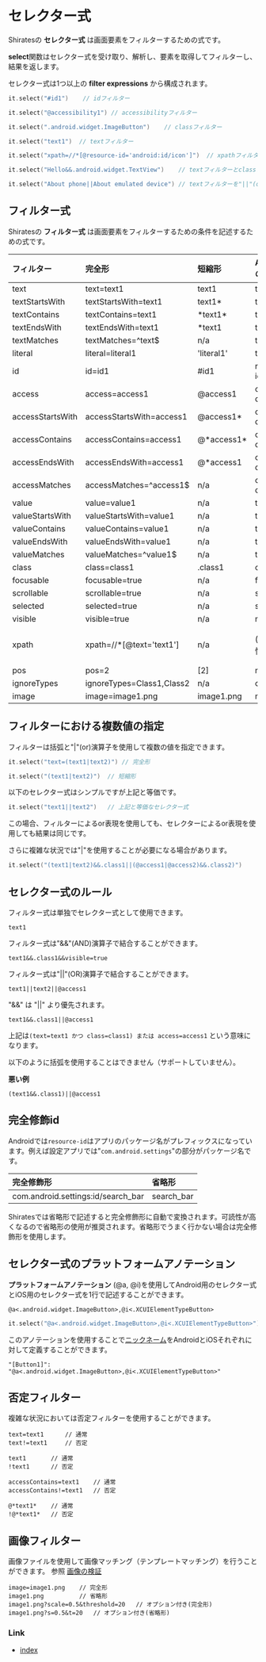 # セレクター式

Shiratesの **セレクター式** は画面要素をフィルターするための式です。

**select**関数はセレクター式を受け取り、解析し、要素を取得してフィルターし、結果を返します。

セレクター式は1つ以上の **filter expressions** から構成されます。

```kotlin
it.select("#id1")    // idフィルター

it.select("@accessibility1") // accessibilityフィルター

it.select(".android.widget.ImageButton")    // classフィルター

it.select("text1")  // textフィルター

it.select("xpath=//*[@resource-id='android:id/icon']")  // xpathフィルター

it.select("Hello&&.android.widget.TextView")    // textフィルターとclassフィルターを"&&"(and)演算子で結合

it.select("About phone||About emulated device") // textフィルターを"||"(or)演算子で結合
```

## フィルター式

Shiratesの **フィルター式** は画面要素をフィルターするための条件を記述するための式です。

| フィルター            | 完全形                       | 短縮形         | Androidの属性   | iOSの属性  |
|:-----------------|:--------------------------|:------------|:-------------|:--------|
| text             | text=text1                | text1       | text         | label   |
| textStartsWith   | textStartsWith=text1      | text1*      | text         | label   |
| textContains     | textContains=text1        | \*text1*    | text         | label   |
| textEndsWith     | textEndsWith=text1        | *text1      | text         | label   |
| textMatches      | textMatches=^text$        | n/a         | text         | label   |
| literal          | literal=literal1          | 'literal1'  | text         | label   |
| id               | id=id1                    | #id1        | resource-id  | name    |
| access           | access=access1            | @access1    | content-desc | name    |
| accessStartsWith | accessStartsWith=access1  | @access1*   | content-desc | name    |
| accessContains   | accessContains=access1    | @\*access1* | content-desc | name    |
| accessEndsWith   | accessEndsWith=access1    | @*access1   | content-desc | name    |
| accessMatches    | accessMatches=^access1$   | n/a         | content-desc | name    |
| value            | value=value1              | n/a         | text         | value   |
| valueStartsWith  | valueStartsWith=value1    | n/a         | text         | value   |
| valueContains    | valueContains=value1      | n/a         | text         | value   |
| valueEndsWith    | valueEndsWith=value1      | n/a         | text         | value   |
| valueMatches     | valueMatches=^value1$     | n/a         | text         | value   |
| class            | class=class1              | .class1     | class        | type    |
| focusable        | focusable=true            | n/a         | focusable    | n/a     |
| scrollable       | scrollable=true           | n/a         | scrollable   | n/a     |
| selected         | selected=true             | n/a         | selected     | n/a     |
| visible          | visible=true              | n/a         | n/a          | visible |
| xpath            | xpath=//*[@text='text1']  | n/a         | (任意の属性)      | (任意の属性) |
| pos              | pos=2                     | [2]         | n/a          | n/a     |
| ignoreTypes      | ignoreTypes=Class1,Class2 | n/a         | class        | type    |
| image            | image=image1.png          | image1.png  | n/a          | n/a     |

## フィルターにおける複数値の指定

フィルターは括弧と"|"(or)演算子を使用して複数の値を指定できます。

```kotlin
it.select("text=(text1|text2)") // 完全形

it.select("(text1|text2)")  // 短縮形
```

以下のセレクター式はシンプルですが上記と等価です。

```kotlin
it.select("text1||text2")   // 上記と等価なセレクター式
```

この場合、フィルターによるor表現を使用しても、セレクターによるor表現を使用しても結果は同じです。

さらに複雑な状況では"|"を使用することが必要になる場合があります。

```kotlin
it.select("(text1|text2)&&.class1||(@access1|@access2)&&.class2)")
```

## セレクター式のルール

フィルター式は単独でセレクター式として使用できます。

```
text1
```

フィルター式は"&&"(AND)演算子で結合することができます。

```
text1&&.class1&&visible=true
```

フィルター式は"||"(OR)演算子で結合することができます。

```
text1||text2||@access1
```

"&&" は  "||" より優先されます。

```
text1&&.class1||@access1
```

上記は`(text=text1 かつ class=class1) または access=access1` という意味になります。

以下のように括弧を使用することはできません（サポートしていません）。

**悪い例**

```
(text1&&.class1)||@access1
```

## 完全修飾id

Androidでは`resource-id`はアプリのパッケージ名がプレフィックスになっています。例えば設定アプリでは"`com.android.settings`"の部分がパッケージ名です。

| 完全修飾形                              | 省略形        |
|:-----------------------------------|:-----------|
| com.android.settings:id/search_bar | search_bar |

Shiratesでは省略形で記述すると完全修飾形に自動で変換されます。可読性が高くなるので省略形の使用が推奨されます。省略形でうまく行かない場合は完全修飾形を使用します。

## セレクター式のプラットフォームアノテーション

**プラットフォームアノテーション** (@a, @i)を使用してAndroid用のセレクター式とiOS用のセレクター式を1行で記述することができます。

```
@a<.android.widget.ImageButton>,@i<.XCUIElementTypeButton>
```

```kotlin
it.select("@a<.android.widget.ImageButton>,@i<.XCUIElementTypeButton>")
```

このアノテーションを使用することで[ニックネーム](nickname/nickname_ja.md)をAndroidとiOSそれぞれに対して定義することができます。

```
"[Button1]": "@a<.android.widget.ImageButton>,@i<.XCUIElementTypeButton>"
```

## 否定フィルター

複雑な状況においては否定フィルターを使用することができます。

```
text=text1      // 通常
text!=text1     // 否定

text1       // 通常
!text1      // 否定

accessContains=text1    // 通常
accessContains!=text1   // 否定

@*text1*    // 通常
!@*text1*   // 否定
```

## 画像フィルター

画像ファイルを使用して画像マッチング（テンプレートマッチング）を行うことができます。
参照 [画像の検証](../function_property/asserting_image/image_assertion_ja.md)

```
image=image1.png    // 完全形
image1.png          // 省略形
image1.png?scale=0.5&threshold=20   // オプション付き(完全形)
image1.png?s=0.5&t=20   // オプション付き(省略形)
```

### Link

- [index](../../index_ja.md)
